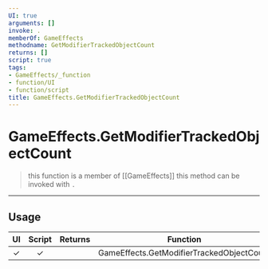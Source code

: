 ```yaml
---
UI: true
arguments: []
invoke: .
memberOf: GameEffects
methodname: GetModifierTrackedObjectCount
returns: []
script: true
tags:
- GameEffects/_function
- function/UI
- function/script
title: GameEffects.GetModifierTrackedObjectCount
---
```

# GameEffects.GetModifierTrackedObjectCount
> this function is a member of [[GameEffects]]
> this method can be invoked with `.`
-----
## Usage
|  UI | Script | Returns | Function | Arguments |
|:---:|:------:|-------:|:--------:|:---------|
|✓|✓||GameEffects.GetModifierTrackedObjectCount||
